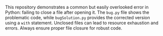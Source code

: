 This repository demonstrates a common but easily overlooked error in Python: failing to close a file after opening it.  The `bug.py` file shows the problematic code, while `bugSolution.py` provides the corrected version using a `with` statement.  Unclosed files can lead to resource exhaustion and errors.  Always ensure proper file closure for robust code.